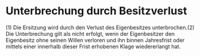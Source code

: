 # Unterbrechung durch Besitzverlust

(1) Die Ersitzung wird durch den Verlust des Eigenbesitzes unterbrochen.(2) Die Unterbrechung gilt als nicht erfolgt, wenn der Eigenbesitzer den Eigenbesitz ohne seinen Willen verloren und ihn binnen Jahresfrist oder mittels einer innerhalb dieser Frist erhobenen Klage wiedererlangt hat. 


